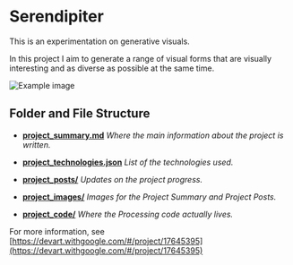 # Serendipiter

This is an experimentation on generative visuals.

In this project I aim to generate a range of visual forms that are visually interesting and as diverse as possible at the same time.

![Example image](/project_images/2014-03-23/capture-2014-03-23.22.08.18-00.gif)

## Folder and File Structure

- **[project_summary.md](project_summary.md)** *Where the main information about the project is written.*

- **[project_technologies.json](project_technologies.json)** *List of the technologies used.*

- **[project_posts/](project_posts/)** *Updates on the project progress.*

- **[project_images/](project_images/)** *Images for the Project Summary and Project Posts.*

- **[project_code/](project_code/)** *Where the Processing code actually lives.*

For more information, see [https://devart.withgoogle.com/#/project/17645395](https://devart.withgoogle.com/#/project/17645395)
